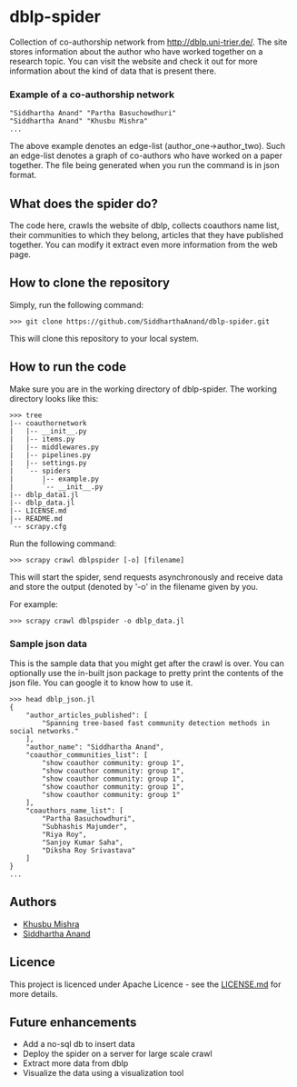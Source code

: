 # dblp-spider
 Collection of co-authorship network from http://dblp.uni-trier.de/. The site stores
 information about the author who have worked together on a research topic. You can
 visit the website and check it out for more information about the kind of data
 that is present there.

### Example of a co-authorship network
```
"Siddhartha Anand" "Partha Basuchowdhuri"
"Siddhartha Anand" "Khusbu Mishra"
...
```
The above example denotes an edge-list (author_one->author_two). Such an edge-list
denotes a graph of co-authors who have worked on a paper together. The file being
generated when you run the command is in json format.

## What does the spider do?
The code here, crawls the website of dblp, collects coauthors name list, their communities
to which they belong, articles that they have published together. You can modify it extract
even more information from the web page.

## How to clone the repository
Simply, run the following command:
```
>>> git clone https://github.com/SiddharthaAnand/dblp-spider.git
```
This will clone this repository to your local system. 

## How to run the code
Make sure you are in the working directory of dblp-spider. The working directory looks like this:
```
>>> tree
|-- coauthornetwork
|   |-- __init__.py
|   |-- items.py
|   |-- middlewares.py
|   |-- pipelines.py
|   |-- settings.py
|   `-- spiders
|       |-- example.py
|       `-- __init__.py
|-- dblp_data1.jl
|-- dblp_data.jl
|-- LICENSE.md
|-- README.md
`-- scrapy.cfg
```
Run the following command:
```
>>> scrapy crawl dblpspider [-o] [filename]
```

This will start the spider, send requests asynchronously and receive data and store the
output (denoted by '-o' in the filename given by you.

For example:
```
>>> scrapy crawl dblpspider -o dblp_data.jl
```

### Sample json data
This is the sample data that you might get after the crawl is over.
You can optionally use the in-built json package to pretty print the
contents of the json file. You can google it to know how to use it.
```
>>> head dblp_json.jl
{
    "author_articles_published": [
        "Spanning tree-based fast community detection methods in social networks."
    ],
    "author_name": "Siddhartha Anand",
    "coauthor_communities_list": [
        "show coauthor community: group 1",
        "show coauthor community: group 1",
        "show coauthor community: group 1",
        "show coauthor community: group 1",
        "show coauthor community: group 1"
    ],
    "coauthors_name_list": [
        "Partha Basuchowdhuri",
        "Subhashis Majumder",
        "Riya Roy",
        "Sanjoy Kumar Saha",
        "Diksha Roy Srivastava"
    ]
}
...
```
## Authors
* [Khusbu Mishra](https://github.com/Khusbu)
* [Siddhartha Anand](https://github.com/SiddharthaAnand)

## Licence
This project is licenced under Apache Licence - see the [LICENSE.md](/LICENSE.md) for more details.
## Future enhancements
* Add a no-sql db to insert data 
* Deploy the spider on a server for large scale crawl
* Extract more data from dblp
* Visualize the data using a visualization tool
